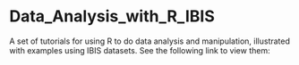 # Data_Analysis_with_R_IBIS
A set of tutorials for using R to do data analysis and manipulation, illustrated with examples using IBIS datasets.  See the following link to view them: 
